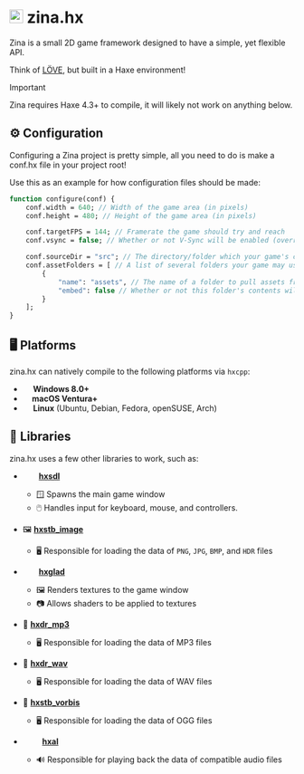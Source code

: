 # <img src="https://raw.githubusercontent.com/zina-framework/.github/refs/heads/main/profile/zina_no_bg_shadowless.png" alt="zina.hx logo" width="24" /> zina.hx
Zina is a small 2D game framework designed to have a simple, yet flexible API.

Think of [LÖVE](https://love2d.org/), but built in a Haxe environment!

> [!IMPORTANT]
> Zina requires Haxe 4.3+ to compile, it will likely not work on anything below.

## ⚙️ Configuration
Configuring a Zina project is pretty simple, all you need
to do is make a conf.hx file in your project root!

Use this as an example for how configuration files should be made:
```haxe
function configure(conf) {
    conf.width = 640; // Width of the game area (in pixels)
    conf.height = 480; // Height of the game area (in pixels)

    conf.targetFPS = 144; // Framerate the game should try and reach
    conf.vsync = false; // Whether or not V-Sync will be enabled (overrides `targetFPS`)

    conf.sourceDir = "src"; // The directory/folder which your game's code resides in
    conf.assetFolders = [ // A list of several folders your game may use to hold assets
        {
            "name": "assets", // The name of a folder to pull assets from
            "embed": false // Whether or not this folder's contents will be embedded into the final executable
        }
    ];
}
```

## 🖥 Platforms
zina.hx can natively compile to the following platforms via `hxcpp`:

- <img src="https://upload.wikimedia.org/wikipedia/commons/5/5f/Windows_logo_-_2012.svg" width="14" height="14" /> **Windows 8.0+**
- <img src="https://upload.wikimedia.org/wikipedia/commons/1/1b/Apple_logo_grey.svg" width="12" height="14" /> **macOS Ventura+**
- <img src="https://upload.wikimedia.org/wikipedia/commons/3/35/Tux.svg" width="14" height="14" /> **Linux** (Ubuntu, Debian, Fedora, openSUSE, Arch)

## 🧱 Libraries
zina.hx uses a few other libraries to work, such as:

- <img src="https://upload.wikimedia.org/wikipedia/commons/1/16/Simple_DirectMedia_Layer%2C_Logo.svg" width="24" height="14" /> **[hxsdl](https://github.com/swordcube/hxsdl)**
  - 🪟 Spawns the main game window
  - 🖱️ Handles input for keyboard, mouse, and controllers.

- 🖼️ **[hxstb_image](https://github.com/swordcube/hxstb_image)**
  - 🖥 Responsible for loading the data of `PNG`, `JPG`, `BMP`, and `HDR` files

- <img src="https://upload.wikimedia.org/wikipedia/commons/e/e9/Opengl-logo.svg" width="24" height="14" /> **[hxglad](https://github.com/swordcube/hxglad)**
  - 🖼️ Renders textures to the game window
  - 📷 Allows shaders to be applied to textures

- 🎵 **[hxdr_mp3](https://github.com/swordcube/hxdr_mp3)**
  - 🖥 Responsible for loading the data of MP3 files

- 🎵 **[hxdr_wav](https://github.com/swordcube/hxdr_wav)**
  - 🖥 Responsible for loading the data of WAV files

- 🎵 **[hxstb_vorbis](https://github.com/swordcube/hxstb_vorbis)**
  - 🖥 Responsible for loading the data of OGG files

- <img src="https://upload.wikimedia.org/wikipedia/en/thumb/1/1f/OpenAL_logo.svg/1280px-OpenAL_logo.svg.png" width="30" height="14" /> **[hxal](https://github.com/swordcube/hxal)**
  - 🔊 Responsible for playing back the data of compatible audio files
